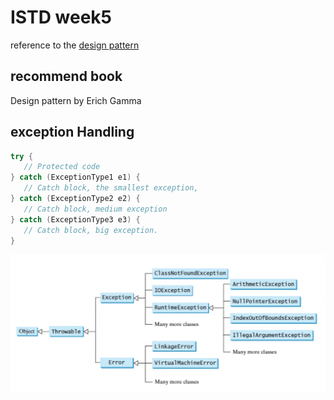 # ISTD week5
reference to the [design pattern](https://github.com/Emrys-Hong/programming_notes/tree/master/java/Design_patterns)

## recommend book
Design pattern by Erich Gamma

## exception Handling
```java
try {
   // Protected code
} catch (ExceptionType1 e1) {
   // Catch block, the smallest exception,
} catch (ExceptionType2 e2) {
   // Catch block, medium exception
} catch (ExceptionType3 e3) {
   // Catch block, big exception.
}
```
![Exception](Images/Exception.png)